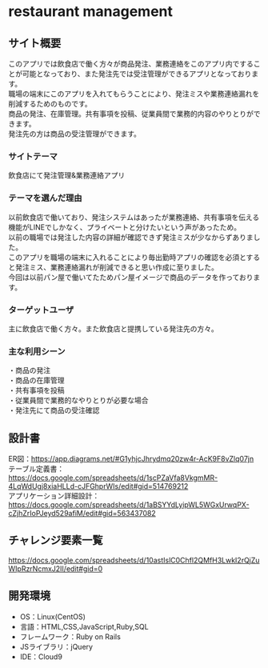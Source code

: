 # restaurant management

## サイト概要
このアプリでは飲食店で働く方々が商品発注、業務連絡をこのアプリ内ですることが可能となっており、また発注先では受注管理ができるアプリとなっております。<br>
職場の端末にこのアプリを入れてもらうことにより、発注ミスや業務連絡漏れを削減するためのものです。<br>
商品の発注、在庫管理。共有事項を投稿、従業員間で業務的内容のやりとりができます。<br>
発注先の方は商品の受注管理ができます。

### サイトテーマ
飲食店にて発注管理&業務連絡アプリ

### テーマを選んだ理由
以前飲食店で働いており、発注システムはあったが業務連絡、共有事項を伝える機能がLINEでしかなく、プライベートと分けたいという声があったため。<br>
以前の職場では発注した内容の詳細が確認できず発注ミスが少なからずありました。<br>
このアプリを職場の端末に入れることにより毎出勤時アプリの確認を必須とすると発注ミス、業務連絡漏れが削減できると思い作成に至りました。<br>
今回は以前パン屋で働いてたためパン屋イメージで商品のデータを作っております。

### ターゲットユーザ
主に飲食店で働く方々。また飲食店と提携している発注先の方々。

### 主な利用シーン
・商品の発注<br>
・商品の在庫管理<br>
・共有事項を投稿<br>
・従業員間で業務的なやりとりが必要な場合<br>
・発注先にて商品の受注確認

## 設計書
ER図：https://app.diagrams.net/#G1yhjcJhrydmq20zw4r-AcK9F8vZlq07jn<br>
テーブル定義書：https://docs.google.com/spreadsheets/d/1scPZaVfa8VkgmMR-4LqWdUgj8xiaHLLd-cJFGhprWIs/edit#gid=514769212<br>
アプリケーション詳細設計：https://docs.google.com/spreadsheets/d/1aBSYYdLyipWL5WGxUrwqPX-cZjhZrIoPJeyd529afiM/edit#gid=563437082

## チャレンジ要素一覧
https://docs.google.com/spreadsheets/d/10astIslC0Chfl2QMfH3LwkI2rQjZuWIpRzrNcmxJ2II/edit#gid=0

## 開発環境
- OS：Linux(CentOS)
- 言語：HTML,CSS,JavaScript,Ruby,SQL
- フレームワーク：Ruby on Rails
- JSライブラリ：jQuery
- IDE：Cloud9